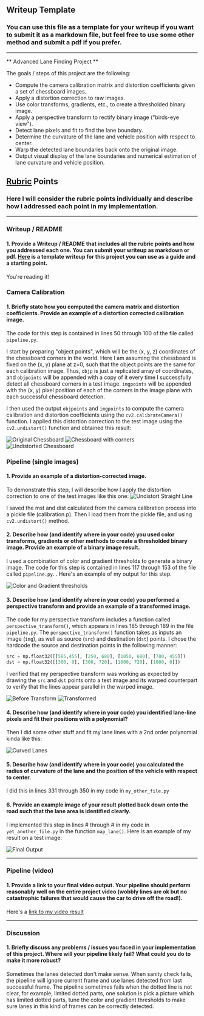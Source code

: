 ## Writeup Template

### You can use this file as a template for your writeup if you want to submit it as a markdown file, but feel free to use some other method and submit a pdf if you prefer.

---

** Advanced Lane Finding Project **

The goals / steps of this project are the following:

* Compute the camera calibration matrix and distortion coefficients given a set of chessboard images.
* Apply a distortion correction to raw images.
* Use color transforms, gradients, etc., to create a thresholded binary image.
* Apply a perspective transform to rectify binary image ("birds-eye view").
* Detect lane pixels and fit to find the lane boundary.
* Determine the curvature of the lane and vehicle position with respect to center.
* Warp the detected lane boundaries back onto the original image.
* Output visual display of the lane boundaries and numerical estimation of lane curvature and vehicle position.

[//]: # (Image References)

[image1]: ./camera_cal/calibration2.jpg "Original Chessboard"
[image2]: ./output_images/chessboard/drawn_calibration2.jpg "Chessboard with corners"
[image3]: ./output_images/chessboard/undistort_calibration2.jpg "Undistorted Chessboard"
[image4]: ./test_images/straight_lines1.jpg "Original Straight Line"
[image5]: ./output_images/straight_undistort.png "Undistort Straight Line"
[image5]: ./output_images/straight_color_gradient.png "Color and Gradient Straight Line"
[image6]: ./output_images/straight_transformed.png "Transformed Straight Line"
[image7]: ./test_images/test1.jpg "Original Curve"
[image8]: ./output_images/curve.png "Color and Gradient Curve"
[image9]: ./output_images/curve_transformed.png "Transformed Curve"
[image10]: ./output_images/curve_lane.png "Lane Curve"
[image11]: ./output_images/curve_output.png "Output Curve"
[video1]: ./project_video_output.mp4 "Output Video"

## [Rubric](https://review.udacity.com/#!/rubrics/571/view) Points

### Here I will consider the rubric points individually and describe how I addressed each point in my implementation.  

---

### Writeup / README

#### 1. Provide a Writeup / README that includes all the rubric points and how you addressed each one.  You can submit your writeup as markdown or pdf.  [Here](https://github.com/udacity/CarND-Advanced-Lane-Lines/blob/master/writeup_template.md) is a template writeup for this project you can use as a guide and a starting point.  

You're reading it!

### Camera Calibration

#### 1. Briefly state how you computed the camera matrix and distortion coefficients. Provide an example of a distortion corrected calibration image.

The code for this step is contained in lines 50 through 100 of the file called `pipeline.py`.  

I start by preparing "object points", which will be the (x, y, z) coordinates of the chessboard corners in the world. Here I am assuming the chessboard is fixed on the (x, y) plane at z=0, such that the object points are the same for each calibration image.  Thus, `objp` is just a replicated array of coordinates, and `objpoints` will be appended with a copy of it every time I successfully detect all chessboard corners in a test image.  `imgpoints` will be appended with the (x, y) pixel position of each of the corners in the image plane with each successful chessboard detection.  

I then used the output `objpoints` and `imgpoints` to compute the camera calibration and distortion coefficients using the `cv2.calibrateCamera()` function.  I applied this distortion correction to the test image using the `cv2.undistort()` function and obtained this result: 

![Original Chessboard][image1] ![Chessboard with corners][image2] ![Undistorted Chessboard][image3]

### Pipeline (single images)

#### 1. Provide an example of a distortion-corrected image.

To demonstrate this step, I will describe how I apply the distortion correction to one of the test images like this one:
![Undistort Straight Line][image5]

I saved the mst and dist calculated from the camera calibration process into a pickle file (calibration.p). Then I load them from the pickle file, and using `cv2.undistort()` method.

#### 2. Describe how (and identify where in your code) you used color transforms, gradients or other methods to create a thresholded binary image.  Provide an example of a binary image result.

I used a combination of color and gradient thresholds to generate a binary image. The code for this step is contained in lines 117 through 153 of the file called `pipeline.py`. .  Here's an example of my output for this step. 

![Color and Gradient thresholds][image6]

#### 3. Describe how (and identify where in your code) you performed a perspective transform and provide an example of a transformed image.

The code for my perspective transform includes a function called `perspective_transform()`, which appears in lines 185 through 189 in the file `pipeline.py`.  The `perspective_transform()` function takes as inputs an image (`img`), as well as source (`src`) and destination (`dst`) points.  I chose the hardcode the source and destination points in the following manner:

```python
src = np.float32([[585,455], [250, 680], [1050, 680], [700, 455]])
dst = np.float32([[300, 0], [300, 720], [1000, 720], [1000, 0]])
```

I verified that my perspective transform was working as expected by drawing the `src` and `dst` points onto a test image and its warped counterpart to verify that the lines appear parallel in the warped image.

![Before Transform][image8] ![Transformed][image9]

#### 4. Describe how (and identify where in your code) you identified lane-line pixels and fit their positions with a polynomial?

Then I did some other stuff and fit my lane lines with a 2nd order polynomial kinda like this:

![Curved Lanes][image10]

#### 5. Describe how (and identify where in your code) you calculated the radius of curvature of the lane and the position of the vehicle with respect to center.

I did this in lines 331 through 350 in my code in `my_other_file.py`

#### 6. Provide an example image of your result plotted back down onto the road such that the lane area is identified clearly.

I implemented this step in lines # through # in my code in `yet_another_file.py` in the function `map_lane()`.  Here is an example of my result on a test image:

![Final Output][image11]

---

### Pipeline (video)

#### 1. Provide a link to your final video output.  Your pipeline should perform reasonably well on the entire project video (wobbly lines are ok but no catastrophic failures that would cause the car to drive off the road!).

Here's a [link to my video result](./project_video_output.mp4)

---

### Discussion

#### 1. Briefly discuss any problems / issues you faced in your implementation of this project.  Where will your pipeline likely fail?  What could you do to make it more robust?

Sometimes the lanes detected don't make sense. When sanity check fails, the pipeline will ignore current frame and use lanes detected from last successful frame. The pipeline sometimes fails when the dotted line is not clear, for example, limited dotted parts, one solution is pick a picture which  has limited dotted parts, tune the color and gradient thresholds to make sure lanes in this kind of frames can be correctly detected.
